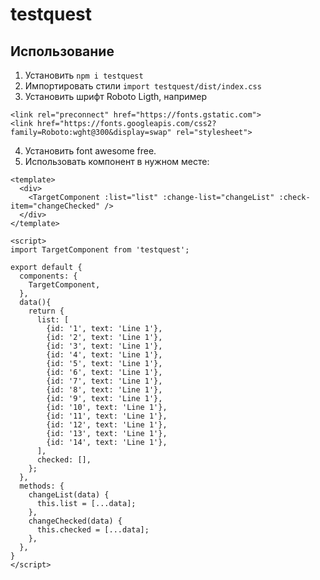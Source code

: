 # testquest

## Использование

1. Установить `npm i testquest`
2. Импортировать стили `import testquest/dist/index.css`
3. Установить шрифт Roboto Ligth, например
```
<link rel="preconnect" href="https://fonts.gstatic.com">
<link href="https://fonts.googleapis.com/css2?family=Roboto:wght@300&display=swap" rel="stylesheet">
```
4. Установить font awesome free.
5. Использовать компонент в нужном месте:
```
<template>
  <div>
    <TargetComponent :list="list" :change-list="changeList" :check-item="changeChecked" />
  </div>
</template>

<script>
import TargetComponent from 'testquest';

export default {
  components: {
    TargetComponent,
  },
  data(){
    return {
      list: [
        {id: '1', text: 'Line 1'},
        {id: '2', text: 'Line 1'},
        {id: '3', text: 'Line 1'},
        {id: '4', text: 'Line 1'},
        {id: '5', text: 'Line 1'},
        {id: '6', text: 'Line 1'},
        {id: '7', text: 'Line 1'},
        {id: '8', text: 'Line 1'},
        {id: '9', text: 'Line 1'},
        {id: '10', text: 'Line 1'},
        {id: '11', text: 'Line 1'},
        {id: '12', text: 'Line 1'},
        {id: '13', text: 'Line 1'},
        {id: '14', text: 'Line 1'},
      ],
      checked: [],
    };
  },
  methods: {
    changeList(data) {
      this.list = [...data];
    },
    changeChecked(data) {
      this.checked = [...data];
    },
  },
}
</script>
``` 
